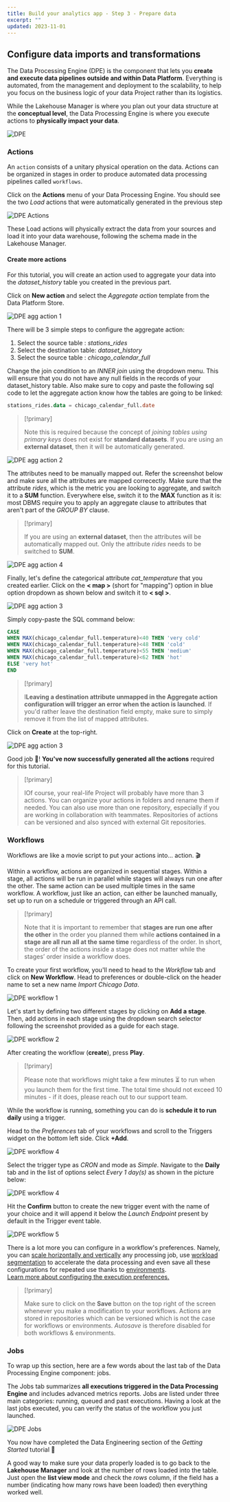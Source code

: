```yaml
---
title: Build your analytics app - Step 3 - Prepare data
excerpt: ""
updated: 2023-11-01
---
```


## Configure data imports and transformations

The Data Processing Engine (DPE) is the component that lets you **create and execute data pipelines outside and within Data Platform**. Everything is automated, from the management and deployment to the scalability, to help you focus on the business logic of your data Project rather than its logistics.

While the Lakehouse Manager is where you plan out your data structure at the **conceptual level**, the Data Processing Engine is where you execute actions to **physically impact your data**.

![DPE](images/homepage-dpe.png)

### Actions

An `action` consists of a unitary physical operation on the data. Actions can be organized in stages in order to produce automated data processing pipelines called `workflows`.

Click on the **Actions** menu of your Data Processing Engine. You should see the two *Load* actions that were automatically generated in the previous step

![DPE Actions](images/actions-step1.png)

These Load actions will physically extract the data from your sources and load it into your data warehouse, following the schema made in the Lakehouse Manager.

#### Create more actions

For this tutorial, you will create an action used to aggregate your data into the *dataset\_history* table you created in the previous part.

Click on **New action** and select the *Aggregate action* template from the Data Platform Store.

![DPE agg action 1](images/actions-step2.png)

There will be 3 simple steps to configure the aggregate action:

1. Select the source table : *stations\_rides*
2. Select the destination table: *dataset\_history*
3. Select the source table : *chicago\_calendar\_full*

Change the join condition to an *INNER join* using the dropdown menu. This will ensure that you do not have any null fields in the records of your dataset\_history table. Also make sure to copy and paste the following sql code to let the aggregate action know how the tables are going to be linked:

```sql
stations_rides.data = chicago_calendar_full.date
```

> [!primary]
>
> Note this is required because the concept of *joining tables using primary keys* does not exist for **standard datasets**. If you are using an **external dataset**, then it will be automatically generated.
>

![DPE agg action 2](images/actions-step3.png)

The attributes need to be manually mapped out. Refer the screenshot below and make sure all the attributes are mapped correcectly. Make sure that the attribute *rides*, which is the metric you are looking to aggregate, and switch it to a **SUM** function. Everywhere else, switch it to the **MAX** function as it is: most DBMS require you to apply an aggregate clause to attributes that aren't part of the *GROUP BY* clause.

> [!primary]
>
> If you are using an **external dataset**, then the attributes will be automatically mapped out. Only the attribute *rides* needs to be switched to **SUM**.
>

![DPE agg action 4](images/actions-step4.png)

Finally, let's define the categorical attribute *cat\_temperature* that you created earlier. Click on the **< map >** (short for "mapping") option in blue option dropdown as shown below and switch it to **< sql >**.

![DPE agg action 3](images/actions-step5.png)

Simply copy-paste the SQL command below:

```sql
CASE 
WHEN MAX(chicago_calendar_full.temperature)<40 THEN 'very cold'
WHEN MAX(chicago_calendar_full.temperature)<48 THEN 'cold'
WHEN MAX(chicago_calendar_full.temperature)<55 THEN 'medium'
WHEN MAX(chicago_calendar_full.temperature)<62 THEN 'hot'
ELSE 'very hot'
END
```

> [!primary]
>
> I**Leaving a destination attribute unmapped in the Aggregate action configuration will trigger an error when the action is launched**. If you'd rather leave the destination field empty, make sure to simply remove it from the list of mapped attributes.
>

Click on **Create** at the top-right.

![DPE agg action 3](images/actions-step6.png)

Good job 💪! **You've now successfully generated all the actions** required for this tutorial.

> [!primary]
>
> IOf course, your real-life Project will probably have more than 3 actions. You can organize your actions in folders and rename them if needed. You can also use more than one repository, especially if you are working in collaboration with teammates. Repositories of actions can be versioned and also synced with external Git repositories.
>

### Workflows

Workflows are like a movie script to put your actions into... action. 🎬

Within a workflow, actions are organized in sequential stages. Within a stage, all actions will be run in parallel while stages will always run one after the other. The same action can be used multiple times in the same workflow. A workflow, just like an action, can either be launched manually, set up to run on a schedule or triggered through an API call.

> [!primary]
>
> Note that it is important to remember that **stages are run one after the other** in the order you planned them while **actions contained in a stage are all run all at the same time** regardless of the order. In short, the order of the actions inside a stage does not matter while the stages’ order inside a workflow does.
>

To create your first workflow, you'll need to head to the *Workflow* tab and click on **New Workflow**. Head to preferences or double-click on the header name to set a new name *Import Chicago Data*.

![DPE workflow 1](images/workflow-step1.png)

Let's start by defining two different stages by clicking on **Add a stage**. Then, add actions in each stage using the dropdown search selector following the screenshot provided as a guide for each stage.

![DPE workflow 2](images/workflow-step2.png)

After creating the workflow (**create**), press **Play**.

> [!primary]
>
> Please note that workflows might take a few minutes ⏳ to run when you launch them for the first time. The total time should not exceed 10 minutes - if it does, please reach out to our support team.
>

While the workflow is running, something you can do is **schedule it to run daily** using a trigger.

Head to the *Preferences* tab of your workflows and scroll to the Triggers widget on the bottom left side. Click **+Add**.

![DPE workflow 4](images/workflow-step3.png)

Select the trigger type as *CRON* and mode as *Simple*. Navigate to the **Daily** tab and in the list of options select *Every 1 day(s)* as shown in the picture below:

![DPE workflow 4](images/workflow-step4.png)

Hit the **Confirm** button to create the new trigger event with the name of your choice and it will append it below the *Launch Endpoint* present by default in the Trigger event table.

![DPE workflow 5](images/workflow-step5.png)

There is a lot more you can configure in a workflow's preferences. Namely, you can [scale horizontally and vertically](#/en/product/dpe/jobs/resources) any processing job, use [workload segmentation](#/en/getting-further/segmentation/index) to accelerate the data processing and even save all these configurations for repeated use thanks to [environments](#/en/product/dpe/environments/index).  
[Learn more about configuring the execution preferences.](#/en/product/dpe/actions/settings/index)

> [!primary]
>
> Make sure to click on the **Save** button on the top right of the screen whenever you make a modification to your workflows. Actions are stored in repositories which can be versioned which is not the case for workflows or environments. *Autosave* is therefore disabled for both workflows & environments.
>

### Jobs

To wrap up this section, here are a few words about the last tab of the Data Processing Engine component: jobs.

The Jobs tab summarizes **all executions triggered in the Data Processing Engine** and includes advanced metrics reports. Jobs are listed under three main categories: running, queued and past executions. Having a look at the last jobs executed, you can verify the status of the workflow you just launched.

![DPE Jobs](images/workflow-step6.png)

You now have completed the Data Engineering section of the *Getting Started* tutorial 🌟

A good way to make sure your data properly loaded is to go back to the **Lakehouse Manager** and look at the number of rows loaded into the table. Just open the **list view mode** and check the *rows* column, if the field has a number (indicating how many rows have been loaded) then everything worked well.